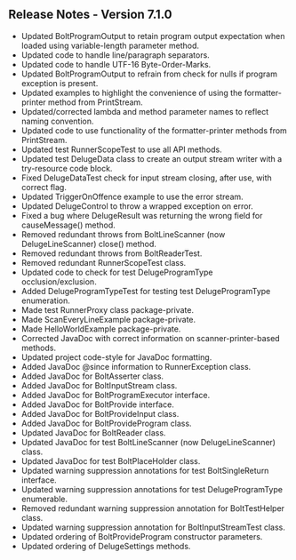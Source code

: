 ## Release Notes - Version 7.1.0

* Updated BoltProgramOutput to retain program output expectation when loaded using variable-length parameter method.
* Updated code to handle line/paragraph separators.
* Updated code to handle UTF-16 Byte-Order-Marks.
* Updated BoltProgramOutput to refrain from check for nulls if program exception is present. 
* Updated examples to highlight the convenience of using the formatter-printer method from PrintStream.
* Updated/corrected lambda and method parameter names to reflect naming convention. 
* Updated code to use functionality of the formatter-printer methods from PrintStream.
* Updated test RunnerScopeTest to use all API methods.
* Updated test DelugeData class to create an output stream writer with a try-resource code block.
* Fixed DelugeDataTest check for input stream closing, after use, with correct flag.
* Updated TriggerOnOffence example to use the error stream.
* Updated DelugeControl to throw a wrapped exception on error.
* Fixed a bug where DelugeResult was returning the wrong field for causeMessage() method.
* Removed redundant throws from BoltLineScanner (now DelugeLineScanner) close() method.
* Removed redundant throws from BoltReaderTest.
* Removed redundant RunnerScopeTest class.
* Updated code to check for test DelugeProgramType occlusion/exclusion.
* Added DelugeProgramTypeTest for testing test DelugeProgramType enumeration.
* Made test RunnerProxy class package-private.
* Made ScanEveryLineExample package-private.
* Made HelloWorldExample package-private.
* Corrected JavaDoc with correct information on scanner-printer-based methods.
* Updated project code-style for JavaDoc formatting.
* Added JavaDoc @since information to RunnerException class.
* Added JavaDoc for BoltAsserter class.
* Added JavaDoc for BoltInputStream class.
* Added JavaDoc for BoltProgramExecutor interface.
* Added JavaDoc for BoltProvide interface.
* Added JavaDoc for BoltProvideInput class.
* Added JavaDoc for BoltProvideProgram class.
* Updated JavaDoc for BoltReader class.
* Updated JavaDoc for test BoltLineScanner (now DelugeLineScanner) class.
* Updated JavaDoc for test BoltPlaceHolder class.
* Updated warning suppression annotations for test BoltSingleReturn interface.
* Updated warning suppression annotations for test DelugeProgramType enumerable.
* Removed redundant warning suppression annotation for BoltTestHelper class.
* Updated warning suppression annotation for BoltInputStreamTest class.
* Updated ordering of BoltProvideProgram constructor parameters.
* Updated ordering of DelugeSettings methods.
